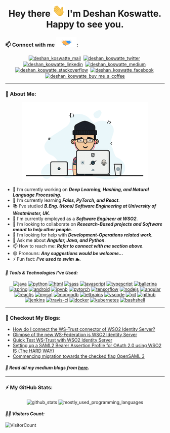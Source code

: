 <h1 align="center">Hey there <img src="https://github.com/deshankoswatte/deshankoswatte/blob/master/assets/hi.gif" width="40px" alt="hi_gif"/> I'm Deshan Koswatte. Happy to see you.</h1>

### 📫 Connect with me <img src="https://github.com/deshankoswatte/deshankoswatte/blob/master/assets/handshake.gif" height="30px">:

<p align="center">
    <a href="mailto:dehami.deshan@gmail.com" target="blank"><img align="center" src="https://www.vectorlogo.zone/logos/gmail/gmail-icon.svg" alt="deshan_koswatte_mail" height="45" width="45" /></a>&nbsp;
    <a href="https://twitter.com/deshankoswatte" target="blank"><img align="center" src="https://www.vectorlogo.zone/logos/twitter/twitter-icon.svg" alt="deshan_koswatte_twitter" height="45" width="45" /></a>&nbsp;
    <a href="https://lk.linkedin.com/in/deshankoswatte" target="blank"><img align="center" src="https://www.vectorlogo.zone/logos/linkedin/linkedin-icon.svg" alt="deshan_koswatte_linkedin" height="40" width="40" /></a>&nbsp;
    <a href="https://medium.com/@deshankoswatte" target="blank"><img align="center" src="https://www.vectorlogo.zone/logos/medium/medium-tile.svg" alt="deshan_koswatte_medium" height="40" width="40" /></a>&nbsp;
    <a href="https://stackoverflow.com/users/11383375/deshan-koswatte" target="blank"><img align="center" src="https://www.vectorlogo.zone/logos/stackoverflow/stackoverflow-icon.svg" alt="deshan_koswatte_stackoverflow" height="40" width="40" /></a>&nbsp;
    <a href="https://www.facebook.com/dehami.koswatte" target="blank"><img align="center" src="https://www.vectorlogo.zone/logos/facebook/facebook-icon.svg" alt="deshan_koswatte_facebook" height="40" width="40" /></a>&nbsp;
    <a href="https://www.buymeacoffee.com/deshankoswatte"><img align="center" src="https://www.vectorlogo.zone/logos/buymeacoffee/buymeacoffee-icon.svg" alt="deshan_koswatte_buy_me_a_coffee" height="40" width="40" /></a>
</p>

---

### 🤵 About Me:

<p align="middle">
  <img align="middle" src="https://github.com/deshankoswatte/deshankoswatte/blob/master/assets/programmer.gif" width="400px" alt="programmer_gif">
</p>

- 🔭 I’m currently working on _**Deep Learning, Hashing, and Natural Language Processing**_.
- 🌱 I’m currently learning _**Faiss, PyTorch, and React**_.
- 📚 I've studied _**B.Eng. (Hons) Software Engineering at University of Westminster, UK**_.
- 🏢 I'm currently employed as a _**Software Engineer at WSO2**_.
- 👯 I’m looking to collaborate on _**Research-Based projects and Software meant to help other people**_.
- 🤔 I’m looking for help with _**Development-Operations related work**_.
- 💬 Ask me about _**Angular, Java, and Python**_.
- 📫 How to reach me: _**Refer to connect with me section above**_.
- 😄 Pronouns: _**Any suggestions would be welcome...**_
- ⚡ Fun fact: _**I've used to swim 🏊**_.

#### <i>:toolbox: Tools & Technologies I've Used:</i>

<p align="center">
    <a href="https://www.java.com/en/" target="blank"><img src="https://www.vectorlogo.zone/logos/java/java-icon.svg" alt="java" width="50" height="50"/></a>
    <a href="https://www.python.org/" target="blank"><img src="https://www.vectorlogo.zone/logos/python/python-icon.svg" alt="python" width="40" height="40"/></a>
    <a href="https://dev.w3.org/html5/html-author/" target="blank"><img src="https://www.vectorlogo.zone/logos/w3_html5/w3_html5-icon.svg" alt="html" width="40" height="40"/></a>
    <a href="https://sass-lang.com/" target="blank"><img src="https://www.vectorlogo.zone/logos/sass-lang/sass-lang-icon.svg" alt="sass" width="45" height="45"/></a>
    <a href="https://developer.mozilla.org/en-US/docs/Web/JavaScript" target="blank"><img src="https://www.vectorlogo.zone/logos/javascript/javascript-icon.svg" alt="javascript" width="40" height="40"/></a>
    <a href="https://www.typescriptlang.org/" target="blank"><img src="https://www.vectorlogo.zone/logos/typescriptlang/typescriptlang-icon.svg" alt="typescript" width="40" height="40"/></a>
    <a href="https://ballerina.io/" target="blank"><img src="https://www.vectorlogo.zone/logos/ballerinaio/ballerinaio-icon.svg" alt="ballerina" width="45" height="45"/></a>
    <a href="https://spring.io/" target="blank"><img src="https://www.vectorlogo.zone/logos/springio/springio-icon.svg" alt="spring" width="45" height="45"/></a>
    <a href="https://www.android.com/" target="blank"><img src="https://www.vectorlogo.zone/logos/android/android-icon.svg" alt="android" width="45" height="45"/></a>
    <a href="https://jupyter.org/" target="blank"><img src="https://www.vectorlogo.zone/logos/jupyter/jupyter-icon.svg" alt="ipynb" width="45" height="45"/></a>
    <a href="https://pytorch.org/" target="blank"><img src="https://www.vectorlogo.zone/logos/pytorch/pytorch-icon.svg" alt="pytorch" width="45" height="45"/></a>
    <a href="https://www.tensorflow.org/" target="blank"><img src="https://www.vectorlogo.zone/logos/tensorflow/tensorflow-icon.svg" alt="tensorflow" width="45" height="45"/></a>
    <a href="https://nodejs.org/en/" target="blank"><img src="https://www.vectorlogo.zone/logos/nodejs/nodejs-icon.svg" alt="nodejs" width="45" height="45"/></a>
    <a href="https://angular.io/" target="blank"><img src="https://www.vectorlogo.zone/logos/angular/angular-icon.svg" alt="angular" width="45" height="45"/></a>
    <a href="https://reactjs.org/" target="blank"><img src="https://www.vectorlogo.zone/logos/reactjs/reactjs-icon.svg" alt="reactjs" width="45" height="45"/></a>
    <a href="https://mysql.com/" target="blank"><img src="https://www.vectorlogo.zone/logos/mysql/mysql-icon.svg" alt="mysql" width="45" height="45"/></a>
    <a href="https://mongodb.com/" target="blank"><img src="https://www.vectorlogo.zone/logos/mongodb/mongodb-icon.svg" alt="mongodb" width="45" height="45"/></a>
    <a href="https://jetbrains.com/" target="blank"><img src="https://www.vectorlogo.zone/logos/jetbrains/jetbrains-icon.svg" alt="jetbrains" width="45" height="45"/></a>
    <a href="https://code.visualstudio.com/" target="blank"><img src="https://www.vectorlogo.zone/logos/visualstudio_code/visualstudio_code-icon.svg" alt="vscode" width="45" height="45"/></a>
    <a href="https://git-scm.com/doc" target="blank"><img src="https://www.vectorlogo.zone/logos/git-scm/git-scm-icon.svg" alt="git" width="45" height="45"/></a>
    <a href="https://github.com/" target="blank"><img src="https://www.vectorlogo.zone/logos/github/github-icon.svg" alt="github" width="45" height="45"/></a>
    <a href="https://www.jenkins.io/" target="blank"><img src="https://www.vectorlogo.zone/logos/jenkins/jenkins-icon.svg" alt="jenkins" width="45" height="45"/></a>
    <a href="https://travis-ci.org/" target="blank"><img src="https://www.vectorlogo.zone/logos/travis-ci/travis-ci-icon.svg" alt="travis-ci" width="45" height="45"/></a>
    <a href="https://www.docker.com/" target="blank"><img src="https://www.vectorlogo.zone/logos/docker/docker-icon.svg" alt="docker" width="75" height="60"/></a>
    <a href="https://kubernetes.io/" target="blank"><img src="https://www.vectorlogo.zone/logos/kubernetes/kubernetes-icon.svg" alt="kubernetes" width="45" height="45"/></a>
    <a href="https://www.gnu.org/software/bash/" target="blank"><img src="https://www.vectorlogo.zone/logos/gnu_bash/gnu_bash-icon.svg" alt="bashshell" width="45" height="45"/></a>
</p>

---

### :closed_book: Checkout My Blogs:

<!-- BLOG-POST-LIST:START -->

- [How do I connect the WS-Trust connector of WSO2 Identity Server?](https://medium.com/@deshankoswatte/how-do-i-connect-the-ws-trust-connector-of-wso2-identity-server-a5c03a5b8233?source=rss-56911829187b------2)
- [Glimpse of the new WS-Federation is WSO2 Identity Server](https://medium.com/@deshankoswatte/glimpse-of-the-new-ws-federation-is-wso2-identity-server-f85fcdf2b063?source=rss-56911829187b------2)
- [Quick Test WS-Trust with WSO2 Identity Server](https://medium.com/@deshankoswatte/quick-test-ws-trust-with-wso2-identity-server-f33e3b3ac59b?source=rss-56911829187b------2)
- [Setting up a SAML2 Bearer Assertion Profile for OAuth 2.0 using WSO2 IS (The HARD WAY)](https://medium.com/@deshankoswatte/setting-up-a-saml2-bearer-assertion-profile-for-oauth-2-0-using-wso2-is-the-hard-way-530a2146e683?source=rss-56911829187b------2)
- [Commencing migration towards the checked flag OpenSAML 3](https://medium.com/@deshankoswatte/commencing-migration-towards-the-checked-flag-opensaml-3-cc62d3faa3b0?source=rss-56911829187b------2)

<!-- BLOG-POST-LIST:END -->

#### <i>:rotating_light: Read all my medium blogs from <a href="https://medium.com/@deshankoswatte" target="blank"> here</a>.</i>

---

### ⚡ My GitHub Stats:

<p align="center">
  <img align="middle" alt="github_stats" src="https://github-readme-stats.vercel.app/api?username=deshankoswatte&show_icons=true&theme=gruvbox" />
  <img align="middle" alt="mostly_used_programming_languages" src="https://github-readme-stats.vercel.app/api/top-langs/?username=deshankoswatte&layout=compact&theme=gruvbox" />
</p>

#### <i>:superhero_man: Visitors Count:</i>

![VisitorCount](https://profile-counter.glitch.me/{deshankoswatte}/count.svg)

<!--
**deshankoswatte/deshankoswatte** is a ✨ _special_ ✨ repository because its `README.md` (this file) appears on your GitHub profile.

Here are some ideas to get you started:
  👋
- 🔭 I’m currently working on ...
- 🌱 I’m currently learning ...
- 👯 I’m looking to collaborate on ...
- 🤔 I’m looking for help with ...
- 💬 Ask me about ...
- 📫 How to reach me: ...
- 😄 Pronouns: ...
- ⚡ Fun fact: ...
-->
